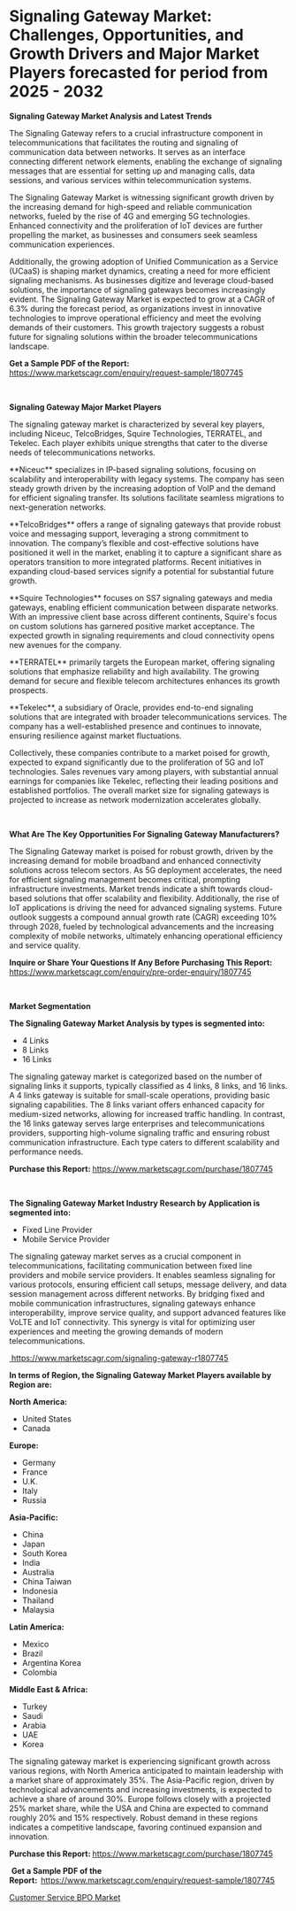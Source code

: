 <p><h1>Signaling Gateway Market: Challenges, Opportunities, and Growth Drivers and Major Market Players forecasted for period from 2025 - 2032</h1></p><p><strong>Signaling Gateway Market Analysis and Latest Trends</strong></p>
<p><p>The Signaling Gateway refers to a crucial infrastructure component in telecommunications that facilitates the routing and signaling of communication data between networks. It serves as an interface connecting different network elements, enabling the exchange of signaling messages that are essential for setting up and managing calls, data sessions, and various services within telecommunication systems. </p><p>The Signaling Gateway Market is witnessing significant growth driven by the increasing demand for high-speed and reliable communication networks, fueled by the rise of 4G and emerging 5G technologies. Enhanced connectivity and the proliferation of IoT devices are further propelling the market, as businesses and consumers seek seamless communication experiences. </p><p>Additionally, the growing adoption of Unified Communication as a Service (UCaaS) is shaping market dynamics, creating a need for more efficient signaling mechanisms. As businesses digitize and leverage cloud-based solutions, the importance of signaling gateways becomes increasingly evident. The Signaling Gateway Market is expected to grow at a CAGR of 6.3% during the forecast period, as organizations invest in innovative technologies to improve operational efficiency and meet the evolving demands of their customers. This growth trajectory suggests a robust future for signaling solutions within the broader telecommunications landscape.</p></p>
<p><strong>Get a Sample PDF of the Report:&nbsp;</strong> <a href="https://www.marketscagr.com/enquiry/request-sample/1807745?utm_campaign=1166&utm_medium=2&utm_source=Github&utm_content=ia&utm_term=15022025&utm_id=signaling-gateway">https://www.marketscagr.com/enquiry/request-sample/1807745</a></p>
<p>&nbsp;</p>
<p><strong>Signaling Gateway Major Market Players</strong></p>
<p><p>The signaling gateway market is characterized by several key players, including Niceuc, TelcoBridges, Squire Technologies, TERRATEL, and Tekelec. Each player exhibits unique strengths that cater to the diverse needs of telecommunications networks.</p><p>**Niceuc** specializes in IP-based signaling solutions, focusing on scalability and interoperability with legacy systems. The company has seen steady growth driven by the increasing adoption of VoIP and the demand for efficient signaling transfer. Its solutions facilitate seamless migrations to next-generation networks.</p><p>**TelcoBridges** offers a range of signaling gateways that provide robust voice and messaging support, leveraging a strong commitment to innovation. The company’s flexible and cost-effective solutions have positioned it well in the market, enabling it to capture a significant share as operators transition to more integrated platforms. Recent initiatives in expanding cloud-based services signify a potential for substantial future growth.</p><p>**Squire Technologies** focuses on SS7 signaling gateways and media gateways, enabling efficient communication between disparate networks. With an impressive client base across different continents, Squire's focus on custom solutions has garnered positive market acceptance. The expected growth in signaling requirements and cloud connectivity opens new avenues for the company.</p><p>**TERRATEL** primarily targets the European market, offering signaling solutions that emphasize reliability and high availability. The growing demand for secure and flexible telecom architectures enhances its growth prospects.</p><p>**Tekelec**, a subsidiary of Oracle, provides end-to-end signaling solutions that are integrated with broader telecommunications services. The company has a well-established presence and continues to innovate, ensuring resilience against market fluctuations.</p><p>Collectively, these companies contribute to a market poised for growth, expected to expand significantly due to the proliferation of 5G and IoT technologies. Sales revenues vary among players, with substantial annual earnings for companies like Tekelec, reflecting their leading positions and established portfolios. The overall market size for signaling gateways is projected to increase as network modernization accelerates globally.</p></p>
<p>&nbsp;</p>
<p><strong>What Are The Key Opportunities For Signaling Gateway Manufacturers?</strong></p>
<p><p>The Signaling Gateway market is poised for robust growth, driven by the increasing demand for mobile broadband and enhanced connectivity solutions across telecom sectors. As 5G deployment accelerates, the need for efficient signaling management becomes critical, prompting infrastructure investments. Market trends indicate a shift towards cloud-based solutions that offer scalability and flexibility. Additionally, the rise of IoT applications is driving the need for advanced signaling systems. Future outlook suggests a compound annual growth rate (CAGR) exceeding 10% through 2028, fueled by technological advancements and the increasing complexity of mobile networks, ultimately enhancing operational efficiency and service quality.</p></p>
<p><strong>Inquire or Share Your Questions If Any Before Purchasing This Report:</strong> <a href="https://www.marketscagr.com/enquiry/pre-order-enquiry/1807745?utm_campaign=1166&utm_medium=2&utm_source=Github&utm_content=ia&utm_term=15022025&utm_id=signaling-gateway">https://www.marketscagr.com/enquiry/pre-order-enquiry/1807745</a></p>
<p>&nbsp;</p>
<p><strong>Market Segmentation</strong></p>
<p><strong>The Signaling Gateway Market Analysis by types is segmented into:</strong></p>
<p><ul><li>4 Links</li><li>8 Links</li><li>16 Links</li></ul></p>
<p><p>The signaling gateway market is categorized based on the number of signaling links it supports, typically classified as 4 links, 8 links, and 16 links. A 4 links gateway is suitable for small-scale operations, providing basic signaling capabilities. The 8 links variant offers enhanced capacity for medium-sized networks, allowing for increased traffic handling. In contrast, the 16 links gateway serves large enterprises and telecommunications providers, supporting high-volume signaling traffic and ensuring robust communication infrastructure. Each type caters to different scalability and performance needs.</p></p>
<p><strong>Purchase this Report:&nbsp;</strong><a href="https://www.marketscagr.com/purchase/1807745?utm_campaign=1166&utm_medium=2&utm_source=Github&utm_content=ia&utm_term=15022025&utm_id=signaling-gateway">https://www.marketscagr.com/purchase/1807745</a></p>
<p>&nbsp;</p>
<p><strong>The Signaling Gateway Market Industry Research by Application is segmented into:</strong></p>
<p><ul><li>Fixed Line Provider</li><li>Mobile Service Provider</li></ul></p>
<p><p>The signaling gateway market serves as a crucial component in telecommunications, facilitating communication between fixed line providers and mobile service providers. It enables seamless signaling for various protocols, ensuring efficient call setups, message delivery, and data session management across different networks. By bridging fixed and mobile communication infrastructures, signaling gateways enhance interoperability, improve service quality, and support advanced features like VoLTE and IoT connectivity. This synergy is vital for optimizing user experiences and meeting the growing demands of modern telecommunications.</p></p>
<p><a href="https://www.marketscagr.com/signaling-gateway-r1807745?utm_campaign=1166&utm_medium=2&utm_source=Github&utm_content=ia&utm_term=15022025&utm_id=signaling-gateway">&nbsp;https://www.marketscagr.com/signaling-gateway-r1807745</a></p>
<p><strong>In terms of Region, the Signaling Gateway Market Players available by Region are:</strong></p>
<p>
    <p> <strong> North America: </strong>
        <ul>
            <li>United States</li>
            <li>Canada</li>
        </ul>
        </p> 
    <p> <strong> Europe: </strong>
        <ul>
            <li>Germany</li>
            <li>France</li>
            <li>U.K.</li>
            <li>Italy</li>
            <li>Russia</li>
        </ul>
        </p> 
    <p> <strong> Asia-Pacific: </strong>
        <ul>
            <li>China</li>
            <li>Japan</li>
            <li>South Korea</li>
            <li>India</li>
            <li>Australia</li>
            <li>China Taiwan</li>
            <li>Indonesia</li>
            <li>Thailand</li>
            <li>Malaysia</li>
        </ul>
        </p> 
    <p> <strong> Latin America: </strong>
        <ul>
            <li>Mexico</li>
            <li>Brazil</li>
            <li>Argentina Korea</li>
            <li>Colombia</li>
        </ul>
        </p> 
    <p> <strong> Middle East & Africa: </strong>
        <ul>
            <li>Turkey</li>
            <li>Saudi</li>
            <li>Arabia</li>
            <li>UAE</li>
            <li>Korea</li>
        </ul>
    </p>
    </p>
<p><p>The signaling gateway market is experiencing significant growth across various regions, with North America anticipated to maintain leadership with a market share of approximately 35%. The Asia-Pacific region, driven by technological advancements and increasing investments, is expected to achieve a share of around 30%. Europe follows closely with a projected 25% market share, while the USA and China are expected to command roughly 20% and 15% respectively. Robust demand in these regions indicates a competitive landscape, favoring continued expansion and innovation.</p></p>
<p><strong>Purchase this Report: </strong><a href="https://www.marketscagr.com/purchase/1807745?utm_campaign=1166&utm_medium=2&utm_source=Github&utm_content=ia&utm_term=15022025&utm_id=signaling-gateway">https://www.marketscagr.com/purchase/1807745</a></p>
<p>&nbsp;<strong>Get a Sample PDF of the Report:&nbsp;&nbsp;</strong><a href="https://www.marketscagr.com/enquiry/request-sample/1807745?utm_campaign=1166&utm_medium=2&utm_source=Github&utm_content=ia&utm_term=15022025&utm_id=signaling-gateway">https://www.marketscagr.com/enquiry/request-sample/1807745</a></p>
<p><strong></strong></p>
<p><p><a href="https://github.com/willjis/Market-Research-Report-List-1/blob/main/customer-service-bpo-market.md?utm_campaign=1166&utm_medium=2&utm_source=Github&utm_content=ia&utm_term=15022025&utm_id=signaling-gateway">Customer Service BPO Market</a></p></p>